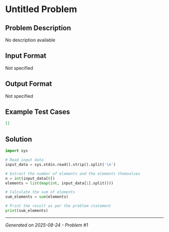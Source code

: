 # Untitled Problem

## Problem Description
No description available

## Input Format
Not specified

## Output Format
Not specified

## Example Test Cases
```json
[]
```

## Solution
```python
import sys

# Read input data
input_data = sys.stdin.read().strip().split('\n')

# Extract the number of elements and the elements themselves
n = int(input_data[0])
elements = list(map(int, input_data[1].split()))

# Calculate the sum of elements
sum_elements = sum(elements)

# Print the result as per the problem statement
print(sum_elements)
```

---
*Generated on 2025-08-24 - Problem #1*